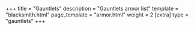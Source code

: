 +++
title = "Gauntlets"
description = "Gauntlets armor list"
template = "blacksmith.html"
page_template = "armor.html"
weight = 2
[extra]
type = "gauntlets"
+++
